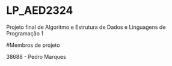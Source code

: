 # LP_AED2324
Projeto final de Algoritmo e Estrutura de Dados e Linguagens de Programação 1

#Membros de projeto

38688 - Pedro Marques
